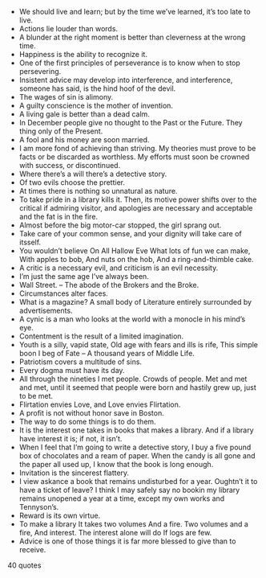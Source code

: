  - We should live and learn; but by the time we’ve learned, it’s too late to live.
 - Actions lie louder than words.
 - A blunder at the right moment is better than cleverness at the wrong time.
 - Happiness is the ability to recognize it.
 - One of the first principles of perseverance is to know when to stop persevering.
 - Insistent advice may develop into interference, and interference, someone has said, is the hind hoof of the devil.
 - The wages of sin is alimony.
 - A guilty conscience is the mother of invention.
 - A living gale is better than a dead calm.
 - In December people give no thought to the Past or the Future. They thing only of the Present.
 - A fool and his money are soon married.
 - I am more fond of achieving than striving. My theories must prove to be facts or be discarded as worthless. My efforts must soon be crowned with success, or discontinued.
 - Where there’s a will there’s a detective story.
 - Of two evils choose the prettier.
 - At times there is nothing so unnatural as nature.
 - To take pride in a library kills it. Then, its motive power shifts over to the critical if admiring visitor, and apologies are necessary and acceptable and the fat is in the fire.
 - Almost before the big motor-car stopped, the girl sprang out.
 - Take care of your common sense, and your dignity will take care of itsself.
 - You wouldn’t believe On All Hallow Eve What lots of fun we can make, With apples to bob, And nuts on the hob, And a ring-and-thimble cake.
 - A critic is a necessary evil, and criticism is an evil necessity.
 - I’m just the same age I’ve always been.
 - Wall Street. – The abode of the Brokers and the Broke.
 - Circumstances alter faces.
 - What is a magazine? A small body of Literature entirely surrounded by advertisements.
 - A cynic is a man who looks at the world with a monocle in his mind’s eye.
 - Contentment is the result of a limited imagination.
 - Youth is a silly, vapid state, Old age with fears and ills is rife, This simple boon I beg of Fate – A thousand years of Middle Life.
 - Patriotism covers a multitude of sins.
 - Every dogma must have its day.
 - All through the nineties I met people. Crowds of people. Met and met and met, until it seemed that people were born and hastily grew up, just to be met.
 - Flirtation envies Love, and Love envies Flirtation.
 - A profit is not without honor save in Boston.
 - The way to do some things is to do them.
 - It is the interest one takes in books that makes a library. And if a library have interest it is; if not, it isn’t.
 - When I feel that I’m going to write a detective story, I buy a five pound box of chocolates and a ream of paper. When the candy is all gone and the paper all used up, I know that the book is long enough.
 - Invitation is the sincerest flattery.
 - I view askance a book that remains undisturbed for a year. Oughtn’t it to have a ticket of leave? I think I may safely say no bookin my library remains unopened a year at a time, except my own works and Tennyson’s.
 - Reward is its own virtue.
 - To make a library It takes two volumes And a fire. Two volumes and a fire, And interest. The interest alone will do If logs are few.
 - Advice is one of those things it is far more blessed to give than to receive.

40 quotes